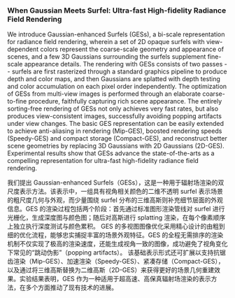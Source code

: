 ### When Gaussian Meets Surfel: Ultra-fast High-fidelity Radiance Field Rendering

We introduce Gaussian-enhanced Surfels (GESs), a bi-scale representation for radiance field rendering, wherein a set of 2D opaque surfels with view-dependent colors represent the coarse-scale geometry and appearance of scenes, and a few 3D Gaussians surrounding the surfels supplement fine-scale appearance details. The rendering with GESs consists of two passes -- surfels are first rasterized through a standard graphics pipeline to produce depth and color maps, and then Gaussians are splatted with depth testing and color accumulation on each pixel order independently. The optimization of GESs from multi-view images is performed through an elaborate coarse-to-fine procedure, faithfully capturing rich scene appearance. The entirely sorting-free rendering of GESs not only achieves very fast rates, but also produces view-consistent images, successfully avoiding popping artifacts under view changes. The basic GES representation can be easily extended to achieve anti-aliasing in rendering (Mip-GES), boosted rendering speeds (Speedy-GES) and compact storage (Compact-GES), and reconstruct better scene geometries by replacing 3D Gaussians with 2D Gaussians (2D-GES). Experimental results show that GESs advance the state-of-the-arts as a compelling representation for ultra-fast high-fidelity radiance field rendering.

我们提出 Gaussian-enhanced Surfels（GESs），这是一种用于辐射场渲染的双尺度表示方法。该表示中，一组具有视角相关颜色的二维不透明 surfel 表示场景的粗尺度几何与外观，而少量围绕 surfel 分布的三维高斯则补充细节层面的外观信息。GES 的渲染过程包括两个阶段：首先通过标准图形渲染管线对 surfel 进行光栅化，生成深度图与颜色图；随后对高斯进行 splatting 渲染，在每个像素顺序上独立执行深度测试与颜色累积。
GES 的多视图图像优化采用精心设计的由粗到细的优化流程，能够忠实捕捉丰富的场景外观特征。GES 的全程无需排序的渲染机制不仅实现了极高的渲染速度，还能生成视角一致的图像，成功避免了视角变化下常见的“跳动伪影”（popping artifacts）。
该基础表示形式还可扩展以支持抗锯齿渲染（Mip-GES）、加速渲染（Speedy-GES）、紧凑存储（Compact-GES），以及通过将三维高斯替换为二维高斯（2D-GES）来获得更好的场景几何重建效果。实验结果表明，GES 作为一种适用于超高速、高保真辐射场渲染的表示方法，在多个方面推动了现有技术的进展。
